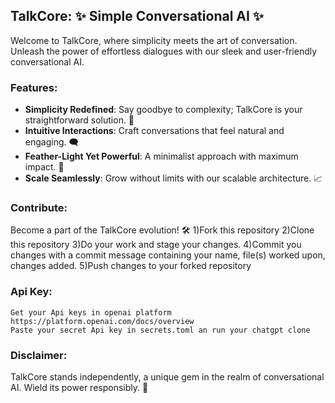 ## TalkCore: ✨ Simple Conversational AI ✨

Welcome to TalkCore, where simplicity meets the art of conversation. Unleash the power of effortless dialogues with our sleek and user-friendly conversational AI.

### Features:
- **Simplicity Redefined**: Say goodbye to complexity; TalkCore is your straightforward solution. 🚀
- **Intuitive Interactions**: Craft conversations that feel natural and engaging. 🗨️
- **Feather-Light Yet Powerful**: A minimalist approach with maximum impact. 🌟
- **Scale Seamlessly**: Grow without limits with our scalable architecture. 📈

### Contribute:
Become a part of the TalkCore evolution! 🛠️
  1)Fork this repository 
  2)Clone this repository
  3)Do your work and stage your changes.
  4)Commit you changes with a commit message containing your name, file(s) worked 
    upon, changes added.
  5)Push changes to your forked repository
  
### Api Key:
    Get your Api keys in openai platform   https://platform.openai.com/docs/overview 
    Paste your secret Api key in secrets.toml an run your chatgpt clone

### Disclaimer:
TalkCore stands independently, a unique gem in the realm of conversational AI. Wield its power responsibly. 💎
